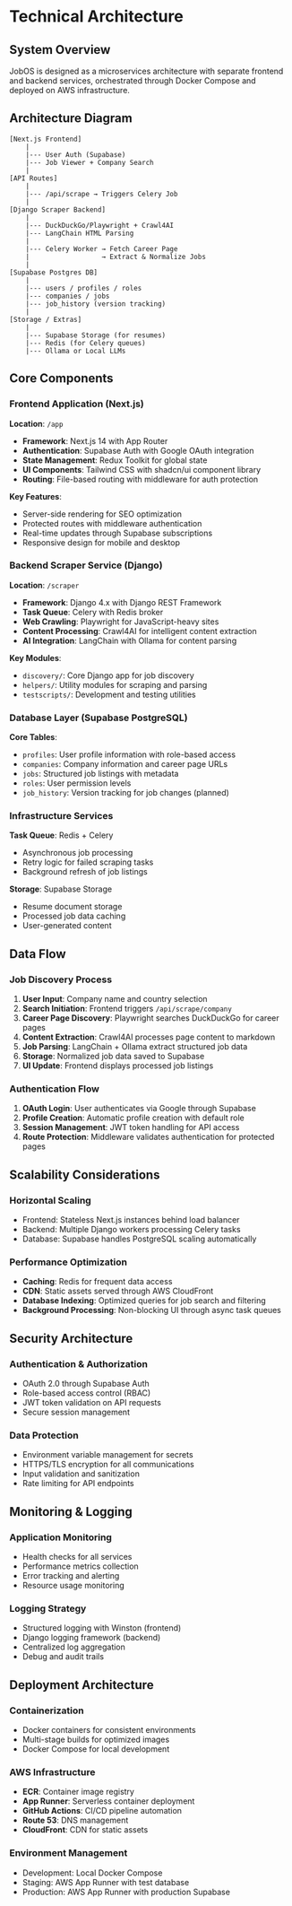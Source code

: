 # Technical Architecture

## System Overview

JobOS is designed as a microservices architecture with separate frontend and backend services, orchestrated through Docker Compose and deployed on AWS infrastructure.

## Architecture Diagram

```text
[Next.js Frontend]
    |
    |--- User Auth (Supabase)
    |--- Job Viewer + Company Search
    |
[API Routes]
    |
    |--- /api/scrape → Triggers Celery Job
    |
[Django Scraper Backend]
    |
    |--- DuckDuckGo/Playwright + Crawl4AI
    |--- LangChain HTML Parsing
    |
    |--- Celery Worker → Fetch Career Page
    |                  → Extract & Normalize Jobs
    |
[Supabase Postgres DB]
    |
    |--- users / profiles / roles
    |--- companies / jobs
    |--- job_history (version tracking)
    |
[Storage / Extras]
    |
    |--- Supabase Storage (for resumes)
    |--- Redis (for Celery queues)
    |--- Ollama or Local LLMs
```

## Core Components

### Frontend Application (Next.js)

**Location**: `/app`

- **Framework**: Next.js 14 with App Router
- **Authentication**: Supabase Auth with Google OAuth integration
- **State Management**: Redux Toolkit for global state
- **UI Components**: Tailwind CSS with shadcn/ui component library
- **Routing**: File-based routing with middleware for auth protection

**Key Features**:

- Server-side rendering for SEO optimization
- Protected routes with middleware authentication
- Real-time updates through Supabase subscriptions
- Responsive design for mobile and desktop

### Backend Scraper Service (Django)

**Location**: `/scraper`

- **Framework**: Django 4.x with Django REST Framework
- **Task Queue**: Celery with Redis broker
- **Web Crawling**: Playwright for JavaScript-heavy sites
- **Content Processing**: Crawl4AI for intelligent content extraction
- **AI Integration**: LangChain with Ollama for content parsing

**Key Modules**:

- `discovery/`: Core Django app for job discovery
- `helpers/`: Utility modules for scraping and parsing
- `testscripts/`: Development and testing utilities

### Database Layer (Supabase PostgreSQL)

**Core Tables**:

- `profiles`: User profile information with role-based access
- `companies`: Company information and career page URLs
- `jobs`: Structured job listings with metadata
- `roles`: User permission levels
- `job_history`: Version tracking for job changes (planned)

### Infrastructure Services

**Task Queue**: Redis + Celery

- Asynchronous job processing
- Retry logic for failed scraping tasks
- Background refresh of job listings

**Storage**: Supabase Storage

- Resume document storage
- Processed job data caching
- User-generated content

## Data Flow

### Job Discovery Process

1. **User Input**: Company name and country selection
2. **Search Initiation**: Frontend triggers `/api/scrape/company`
3. **Career Page Discovery**: Playwright searches DuckDuckGo for career pages
4. **Content Extraction**: Crawl4AI processes page content to markdown
5. **Job Parsing**: LangChain + Ollama extract structured job data
6. **Storage**: Normalized job data saved to Supabase
7. **UI Update**: Frontend displays processed job listings

### Authentication Flow

1. **OAuth Login**: User authenticates via Google through Supabase
2. **Profile Creation**: Automatic profile creation with default role
3. **Session Management**: JWT token handling for API access
4. **Route Protection**: Middleware validates authentication for protected pages

## Scalability Considerations

### Horizontal Scaling

- Frontend: Stateless Next.js instances behind load balancer
- Backend: Multiple Django workers processing Celery tasks
- Database: Supabase handles PostgreSQL scaling automatically

### Performance Optimization

- **Caching**: Redis for frequent data access
- **CDN**: Static assets served through AWS CloudFront
- **Database Indexing**: Optimized queries for job search and filtering
- **Background Processing**: Non-blocking UI through async task queues

## Security Architecture

### Authentication & Authorization

- OAuth 2.0 through Supabase Auth
- Role-based access control (RBAC)
- JWT token validation on API requests
- Secure session management

### Data Protection

- Environment variable management for secrets
- HTTPS/TLS encryption for all communications
- Input validation and sanitization
- Rate limiting for API endpoints

## Monitoring & Logging

### Application Monitoring

- Health checks for all services
- Performance metrics collection
- Error tracking and alerting
- Resource usage monitoring

### Logging Strategy

- Structured logging with Winston (frontend)
- Django logging framework (backend)
- Centralized log aggregation
- Debug and audit trails

## Deployment Architecture

### Containerization

- Docker containers for consistent environments
- Multi-stage builds for optimized images
- Docker Compose for local development

### AWS Infrastructure

- **ECR**: Container image registry
- **App Runner**: Serverless container deployment
- **GitHub Actions**: CI/CD pipeline automation
- **Route 53**: DNS management
- **CloudFront**: CDN for static assets

### Environment Management

- Development: Local Docker Compose
- Staging: AWS App Runner with test database
- Production: AWS App Runner with production Supabase
